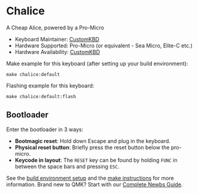 # Chalice

A Cheap Alice, powered by a Pro-Micro

* Keyboard Maintainer: [CustomKBD](https://github.com/customkbd/)
* Hardware Supported: Pro-Micro (or equivalent - Sea Micro, Elite-C etc.)
* Hardware Availability: [CustomKBD](https://customkbd.com/products/chalice-pre-order)

Make example for this keyboard (after setting up your build environment):

    make chalice:default

Flashing example for this keyboard:

    make chalice:default:flash
    
## Bootloader

Enter the bootloader in 3 ways:

* **Bootmagic reset**: Hold down Escape and plug in the keyboard.
* **Physical reset button**: Briefly press the reset button below the pro-micro.
* **Keycode in layout**: The `RESET` key can be found by holding `FUNC` in between the space bars and pressing `ESC`.

See the [build environment setup](https://docs.qmk.fm/#/getting_started_build_tools) and the [make instructions](https://docs.qmk.fm/#/getting_started_make_guide) for more information. Brand new to QMK? Start with our [Complete Newbs Guide](https://docs.qmk.fm/#/newbs).
